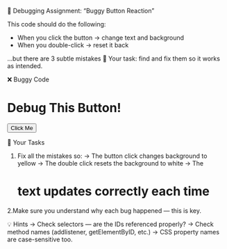 🧩 Debugging Assignment: “Buggy Button Reaction”

This code should do the following:
- When you click the button → change text and background
- When you double-click → reset it back

…but there are 3 subtle mistakes 👀
Your task: find and fix them so it works as intended.

❌ Buggy Code

<h1 id="title">Debug This Button!</h1>
<button id="react-btn">Click Me</button>

<script>
const btn = document.querySelector("react-btn");
const title = document.getElementByID("title");

btn.addlistener("click", function() {
    document.body.style.backgroundcolor = "yellow";
    title.text = "You clicked the button!";
});

btn.addEventListener("dblclick", function() {
    document.body.style.backgroundColor = "white";
    title.textContent = "Reset!";
});
</script>


🎯 Your Tasks

1. Fix all the mistakes so:
-> The button click changes background to yellow
-> The double click resets the background to white
-> The <h1> text updates correctly each time

2.Make sure you understand why each bug happened — this is key.

💡 Hints
-> Check selectors — are the IDs referenced properly?
-> Check method names (addlistener, getElementByID, etc.)
-> CSS property names are case-sensitive too.